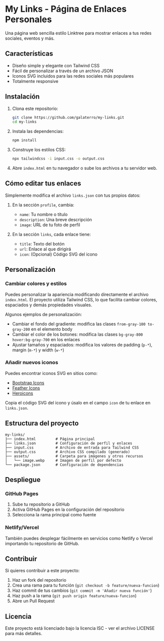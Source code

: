 # My Links - Página de Enlaces Personales

Una página web sencilla estilo Linktree para mostrar enlaces a tus redes sociales, eventos y más.

## Características

- Diseño simple y elegante con Tailwind CSS
- Fácil de personalizar a través de un archivo JSON
- Iconos SVG incluidos para las redes sociales más populares
- Totalmente responsive

## Instalación

1. Clona este repositorio:
   ```bash
   git clone https://github.com/galaterro/my-links.git
   cd my-links
   ```

2. Instala las dependencias:
   ```bash
   npm install
   ```

3. Construye los estilos CSS:
   ```bash
   npx tailwindcss -i input.css -o output.css
   ```

4. Abre `index.html` en tu navegador o sube los archivos a tu servidor web.

## Cómo editar tus enlaces

Simplemente modifica el archivo `links.json` con tus propios datos:

1. En la sección `profile`, cambia:
   - `name`: Tu nombre o título
   - `description`: Una breve descripción
   - `image`: URL de tu foto de perfil 

2. En la sección `links`, cada enlace tiene:
   - `title`: Texto del botón
   - `url`: Enlace al que dirigirá
   - `icon`: (Opcional) Código SVG del icono

## Personalización

### Cambiar colores y estilos

Puedes personalizar la apariencia modificando directamente el archivo `index.html`. El proyecto utiliza Tailwind CSS, lo que facilita cambiar colores, espaciados y demás propiedades visuales.

Algunos ejemplos de personalización:

- Cambiar el fondo del gradiente: modifica las clases `from-gray-100 to-gray-200` en el elemento body
- Cambiar el color de los botones: modifica las clases `bg-gray-800 hover:bg-gray-700` en los enlaces
- Ajustar tamaños y espaciados: modifica los valores de padding (`p-*`), margin (`m-*`) y width (`w-*`)

### Añadir nuevos iconos

Puedes encontrar iconos SVG en sitios como:
- [Bootstrap Icons](https://icons.getbootstrap.com/)
- [Feather Icons](https://feathericons.com/)
- [Heroicons](https://heroicons.com/)

Copia el código SVG del icono y úsalo en el campo `icon` de tu enlace en `links.json`.

## Estructura del proyecto

```
my-links/
├── index.html         # Página principal
├── links.json         # Configuración de perfil y enlaces
├── input.css          # Archivo de entrada para Tailwind CSS
├── output.css         # Archivo CSS compilado (generado)
├── assets/            # Carpeta para imágenes y otros recursos
│   └── image.webp     # Imagen de perfil por defecto
└── package.json       # Configuración de dependencias
```

## Despliegue

### GitHub Pages

1. Sube tu repositorio a GitHub
2. Activa GitHub Pages en la configuración del repositorio
3. Selecciona la rama principal como fuente

### Netlify/Vercel

También puedes desplegar fácilmente en servicios como Netlify o Vercel importando tu repositorio de GitHub.

## Contribuir

Si quieres contribuir a este proyecto:

1. Haz un fork del repositorio
2. Crea una rama para tu función (`git checkout -b feature/nueva-funcion`)
3. Haz commit de tus cambios (`git commit -m 'Añadir nueva función'`)
4. Haz push a la rama (`git push origin feature/nueva-funcion`)
5. Abre un Pull Request

## Licencia

Este proyecto está licenciado bajo la licencia ISC - ver el archivo LICENSE para más detalles.